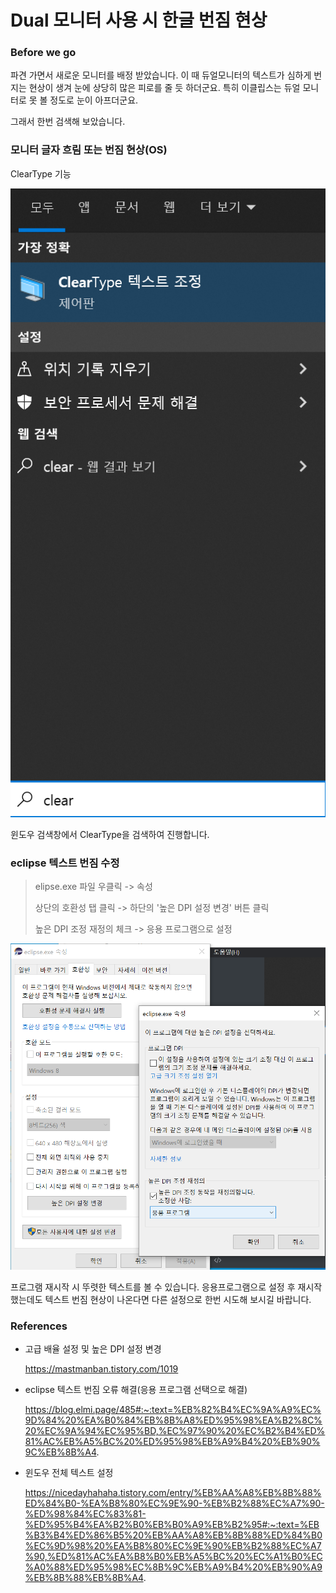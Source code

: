 # Dual 모니터 사용 시 한글 번짐 현상

### Before we go

파견 가면서 새로운 모니터를 배정 받았습니다. 이 때 듀얼모니터의 텍스트가 심하게 번지는 현상이 생겨 눈에 상당히 많은 피로를 줄 듯 하더군요. 특히 이클립스는 듀얼 모니터로 못 볼 정도로 눈이 아프더군요.

그래서 한번 검색해 보았습니다.

### 모니터 글자 흐림 또는 번짐 현상(OS)

ClearType 기능

![image-20211110161354280](https://raw.githubusercontent.com/KrGil/TIL/main/OS/Windows/Tools/DualMonitor_text.assets/image-20211110161354280.png)

윈도우 검색창에서 ClearType을 검색하여 진행합니다.



### eclipse 텍스트 번짐 수정

>  elipse.exe 파일 우클릭 -> 속성
>
> 상단의 호환성 탭 클릭 -> 하단의 '높은 DPI 설정 변경' 버튼 클릭
>
> 높은 DPI 조정 재정의 체크 -> 응용 프로그램으로 설정

![image-20211110161627683](https://raw.githubusercontent.com/KrGil/TIL/main/OS/Windows/Tools/DualMonitor_text.assets/image-20211110161627683.png)

프로그램 재시작 시 뚜렷한 텍스트를 볼 수 있습니다. 응용프로그램으로 설정 후 재시작 했는데도 텍스트 번짐 현상이 나온다면 다른 설정으로 한번 시도해 보시길 바랍니다.



### References

- 고급 배율 설정 및 높은 DPI 설정 변경

  https://mastmanban.tistory.com/1019

- eclipse 텍스트 번짐 오류 해결(응용 프로그램 선택으로 해결)

  https://blog.elmi.page/485#:~:text=%EB%82%B4%EC%9A%A9%EC%9D%84%20%EA%B0%84%EB%8B%A8%ED%95%98%EA%B2%8C%20%EC%9A%94%EC%95%BD,%EC%97%90%20%EC%B2%B4%ED%81%AC%EB%A5%BC%20%ED%95%98%EB%A9%B4%20%EB%90%9C%EB%8B%A4.

- 윈도우 전체 텍스트 설정

  https://nicedayhahaha.tistory.com/entry/%EB%AA%A8%EB%8B%88%ED%84%B0-%EA%B8%80%EC%9E%90-%EB%B2%88%EC%A7%90-%ED%98%84%EC%83%81-%ED%95%B4%EA%B2%B0%EB%B0%A9%EB%B2%95#:~:text=%EB%B3%B4%ED%86%B5%20%EB%AA%A8%EB%8B%88%ED%84%B0%EC%9D%98%20%EA%B8%80%EC%9E%90%EB%B2%88%EC%A7%90,%ED%81%AC%EA%B8%B0%EB%A5%BC%20%EC%A1%B0%EC%A0%88%ED%95%98%EC%8B%9C%EB%A9%B4%20%EB%90%A9%EB%8B%88%EB%8B%A4.